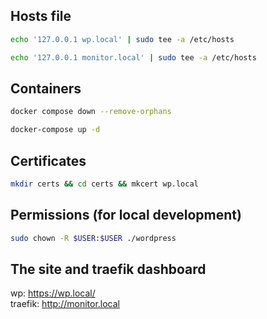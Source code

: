 ## Hosts file
```bash
echo '127.0.0.1 wp.local' | sudo tee -a /etc/hosts
```
```bash
echo '127.0.0.1 monitor.local' | sudo tee -a /etc/hosts
```

## Containers
```bash
docker compose down --remove-orphans
```
```bash
docker-compose up -d
```

## Certificates
```bash
mkdir certs && cd certs && mkcert wp.local
```

## Permissions (for local development)
```bash
sudo chown -R $USER:$USER ./wordpress

```

## The site and traefik dashboard
wp: https://wp.local/  
traefik: http://monitor.local  
